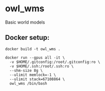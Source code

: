 # owl_wms
Basic world models

## Docker setup:
```
docker build -t owl_wms .

docker run --gpus all -it \
  -v $HOME/.gitconfig:/root/.gitconfig:ro \
  -v $HOME/.ssh:/root/.ssh:ro \
  --shm-size 8g \
  --ulimit memlock=-1 \
  --ulimit stack=67108864 \
  owl_wms /bin/bash
```
